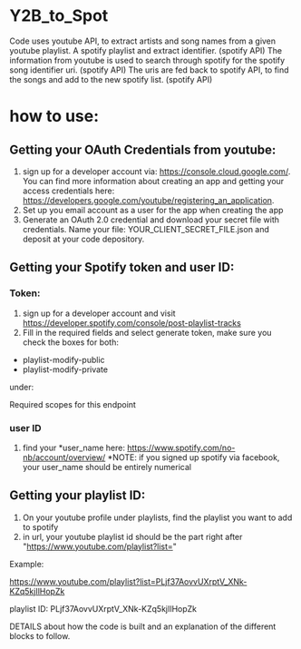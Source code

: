 # Y2B_to_Spot 

Code uses youtube API, to extract artists and song names from a given youtube playlist. A spotify playlist and extract identifier. (spotify API) 
The information from youtube is used to search through spotify for the spotify song identifier uri. (spotify API)
The uris are fed back to spotify API, to find the songs and add to the new spotify list. (spotify API)

# how to use: 

## Getting your OAuth Credentials from youtube:

1. sign up for a developer account via:  https://console.cloud.google.com/. You can find more information about creating an app and getting your access credentials here: https://developers.google.com/youtube/registering_an_application. 
2. Set up you email account as a user for the app when creating the app
3. Generate an OAuth 2.0 credential and download your secret file with credentials. Name your file: YOUR_CLIENT_SECRET_FILE.json and deposit at your code depository. 

## Getting your Spotify token and user ID: 

### Token: 

1. sign up for a developer account and visit https://developer.spotify.com/console/post-playlist-tracks 
2. Fill in the required fields and select generate token, make sure you check the boxes for both: 
- playlist-modify-public
- playlist-modify-private 

under: 

Required scopes for this endpoint


### user ID

1. find your *user_name here: https://www.spotify.com/no-nb/account/overview/ 
*NOTE: if you signed up spotify via facebook, your user_name should be entirely numerical 

## Getting your playlist ID:

1. On your youtube profile under playlists, find the playlist you want to add to spotify 
2. in url, your youtube playlist id should be the part right after "https://www.youtube.com/playlist?list="

Example: 

https://www.youtube.com/playlist?list=PLjf37AovvUXrptV_XNk-KZq5kjIlHopZk

playlist ID: PLjf37AovvUXrptV_XNk-KZq5kjIlHopZk


DETAILS about how the code is built and an explanation of the different blocks to follow. 





